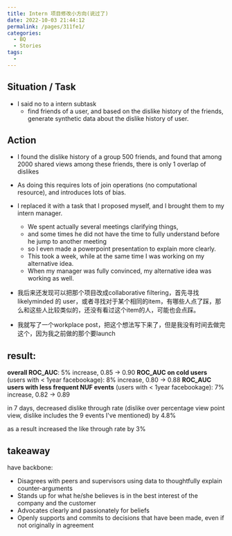 ```yaml
---
title: Intern 项目修改小方向(说过了)
date: 2022-10-03 21:44:12
permalink: /pages/311fe1/
categories:
  - BQ
  - Stories
tags:
  - 
---
```



## Situation / Task
- I said no to a intern subtask
	- find friends of a user, and based on the dislike history of the friends, generate synthetic data about the dislike history of user. 


## Action
- I found the dislike history of a group 500 friends, and found that among 2000 shared views among these friends, there is only 1 overlap of dislikes

- As doing this requires lots of join operations (no computational resource), and introduces  lots of bias. 

- I replaced it with a task that I proposed myself, and I brought them to my intern manager. 
	- We spent actually several meetings clarifying things,
	- and some times he did not have the time to fully understand before he jump to another meeting
	- so I even made a powerpoint presentation to explain more clearly.
	- This took a week, while at the same time I was working on my alternative idea.
	- When my manager was fully convinced, my alternative idea was working as well. 



- 我后来还发现可以把那个项目改成collaborative filtering，首先寻找likelyminded 的 user，或者寻找对于某个相同的item，有哪些人点了踩，那么和这些人比较类似的，还没有看过这个item的人，可能也会点踩。 
- 我就写了一个workplace post，把这个想法写下来了，但是我没有时间去做完这个，因为我之前做的那个要launch



## result:

**overall ROC_AUC**: 5% increase, 0.85 -> 0.90
**ROC_AUC on cold users** (users with < 1year facebookage): 8% increase, 0.80 -> 0.88
**ROC_AUC users with less frequent NUF events** (users with < 1year facebookage): 7% increase, 0.82 -> 0.89

in 7 days, decreased dislike through rate (dislike over percentage view point view, dislike includes the 9 events I've mentioned) by 4.8%

as a result increased the like through rate by 3%

## takeaway
have backbone:

- Disagrees with peers and supervisors using data to thoughtfully explain counter-arguments  
- Stands up for what he/she believes is in the best interest of the company and the customer  
- Advocates clearly and passionately for beliefs  
- Openly supports and commits to decisions that have been made, even if not originally in agreement  



